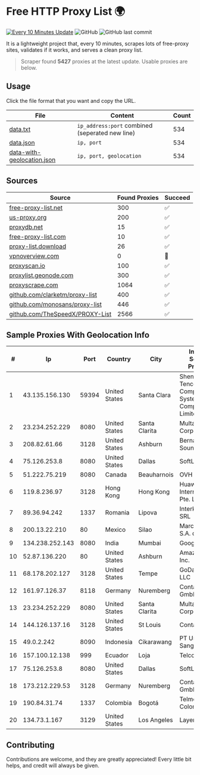 
# Free HTTP Proxy List 🌍

[![Every 10 Minutes Update](https://github.com/mertguvencli/http-proxy-list/actions/workflows/main.yml/badge.svg?branch=main)](https://github.com/mertguvencli/http-proxy-list/actions/workflows/main.yml)
![GitHub](https://img.shields.io/github/license/mertguvencli/http-proxy-list)
![GitHub last commit](https://img.shields.io/github/last-commit/mertguvencli/http-proxy-list)

It is a lightweight project that, every 10 minutes, scrapes lots of free-proxy sites, validates if it works, and serves a clean proxy list.


> Scraper found **5427** proxies at the latest update. Usable proxies are below.

## Usage

Click the file format that you want and copy the URL.


|File|Content|Count|
|----|-------|-----|
|[data.txt](https://raw.githubusercontent.com/mertguvencli/http-proxy-list/main/proxy-list/data.txt)|`ip_address:port` combined (seperated new line)|534|
|[data.json](https://raw.githubusercontent.com/mertguvencli/http-proxy-list/main/proxy-list/data.json)|`ip, port`|534|
|[data-with-geolocation.json](https://raw.githubusercontent.com/mertguvencli/http-proxy-list/main/proxy-list/data-with-geolocation.json)|`ip, port, geolocation`|534|

## Sources

|Source|Found Proxies|Succeed|
|------|-------------|-------|
|[free-proxy-list.net](https://free-proxy-list.net)|300|✅|
|[us-proxy.org](https://www.us-proxy.org)|200|✅|
|[proxydb.net](http://proxydb.net)|15|✅|
|[free-proxy-list.com](https://free-proxy-list.com/?page=&port=&type%5B%5D=http&type%5B%5D=https&up_time=0&search=Search)|10|✅|
|[proxy-list.download](https://www.proxy-list.download/HTTP)|26|✅|
|[vpnoverview.com](https://vpnoverview.com/privacy/anonymous-browsing/free-proxy-servers)|0|🚫|
|[proxyscan.io](https://www.proxyscan.io)|100|✅|
|[proxylist.geonode.com](https://proxylist.geonode.com/api/proxy-list?limit=300&page=1&sort_by=lastChecked&sort_type=desc&protocols=http,https)|300|✅|
|[proxyscrape.com](https://api.proxyscrape.com/v2/?request=displayproxies&protocol=http&timeout=10000&country=all&ssl=all&anonymity=all)|1064|✅|
|[github.com/clarketm/proxy-list](https://raw.githubusercontent.com/clarketm/proxy-list/master/proxy-list-raw.txt)|400|✅|
|[github.com/monosans/proxy-list](https://raw.githubusercontent.com/monosans/proxy-list/main/proxies/http.txt)|446|✅|
|[github.com/TheSpeedX/PROXY-List](https://raw.githubusercontent.com/TheSpeedX/PROXY-List/master/http.txt)|2566|✅|


## Sample Proxies With Geolocation Info

|#|Ip|Port|Country|City|Internet Service Provider|
|-|--|----|-------|----|-------------------------|
|1|43.135.156.130|59394|United States|Santa Clara|Shenzhen Tencent Computer Systems Company Limited|
|2|23.234.252.229|8080|United States|Santa Clarita|Multacom Corporation|
|3|208.82.61.66|3128|United States|Ashburn|Bernardi Sounds|
|4|75.126.253.8|8080|United States|Dallas|SoftLayer|
|5|51.222.75.219|8080|Canada|Beauharnois|OVH Hosting|
|6|119.8.236.97|3128|Hong Kong|Hong Kong|Huawei International Pte. Ltd.|
|7|89.36.94.242|1337|Romania|Lipova|Interkvm Host SRL|
|8|200.13.22.210|80|Mexico|Silao|Marcatel Com, S.A. de C.V.|
|9|134.238.252.143|8080|India|Mumbai|Google LLC|
|10|52.87.136.220|80|United States|Ashburn|Amazon.com, Inc.|
|11|68.178.202.127|3128|United States|Tempe|GoDaddy.com, LLC|
|12|161.97.126.37|8118|Germany|Nuremberg|Contabo GmbH|
|13|23.234.252.229|8080|United States|Santa Clarita|Multacom Corporation|
|14|144.126.137.16|3128|United States|St Louis|Contabo Inc.|
|15|49.0.2.242|8090|Indonesia|Cikarawang|PT Usaha Adi Sanggoro|
|16|157.100.12.138|999|Ecuador|Loja|Telconet S.A|
|17|75.126.253.8|8080|United States|Dallas|SoftLayer|
|18|173.212.229.53|3128|Germany|Nuremberg|Contabo GmbH|
|19|190.84.31.74|1337|Colombia|Bogotá|Telmex Colombia S.A.|
|20|134.73.1.167|3129|United States|Los Angeles|LayerHost|



## Contributing

Contributions are welcome, and they are greatly appreciated! Every
little bit helps, and credit will always be given.

